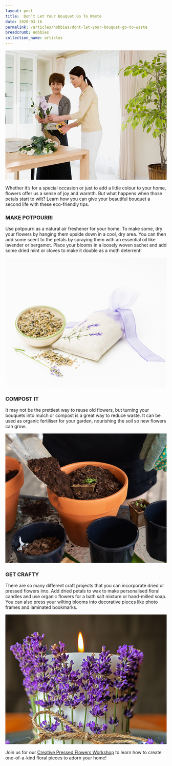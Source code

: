 ```yaml
---
layout: post
title:  Don’t Let Your Bouquet Go To Waste
date: 2020-03-16
permalink: /articles/hobbies/dont-let-your-bouquet-go-to-waste
breadcrumb: Hobbies
collection_name: articles
---
```

![Don’t Let Your Bouquet Go To Waste](/images/content-articles/hobbies/dont-let-your-bouquet-go-to-waste-img1.jpg)

Whether it’s for a special occasion or just to add a little colour to your home, flowers offer us a sense of joy and warmth. But what happens when those petals start to wilt? Learn how you can give your beautiful bouquet a second life with these eco-friendly tips.

### MAKE POTPOURRI
Use potpourri as a natural air freshener for your home. To make some, dry your flowers by hanging them upside down in a cool, dry area. You can then add some scent to the petals by spraying them with an essential oil like lavender or bergamot. Place your blooms in a loosely woven sachet and add some dried mint or cloves to make it double as a moth deterrent!

![Don’t Let Your Bouquet Go To Waste](/images/content-articles/hobbies/dont-let-your-bouquet-go-to-waste-img2.jpg)

### COMPOST IT
It may not be the prettiest way to reuse old flowers, but turning your bouquets into mulch or compost is a great way to reduce waste. It can be used as organic fertiliser for your garden, nourishing the soil so new flowers can grow. 

![Don’t Let Your Bouquet Go To Waste](/images/content-articles/hobbies/dont-let-your-bouquet-go-to-waste-img3.jpg)

### GET CRAFTY
There are so many different craft projects that you can incorporate dried or pressed flowers into. Add dried petals to wax to make personalised floral candles and use organic flowers for a bath salt mixture or hand-milled soap. You can also press your wilting blooms into decorative pieces like photo frames and laminated bookmarks.

 ![Don’t Let Your Bouquet Go To Waste](/images/content-articles/hobbies/dont-let-your-bouquet-go-to-waste-img4.jpg)

 Join us for our [Creative Pressed Flowers Workshop](../../course-directory/lifestyle-and-leisure/#creativepressedflowersworkshop) to learn how to create one-of-a-kind floral pieces to adorn your home!